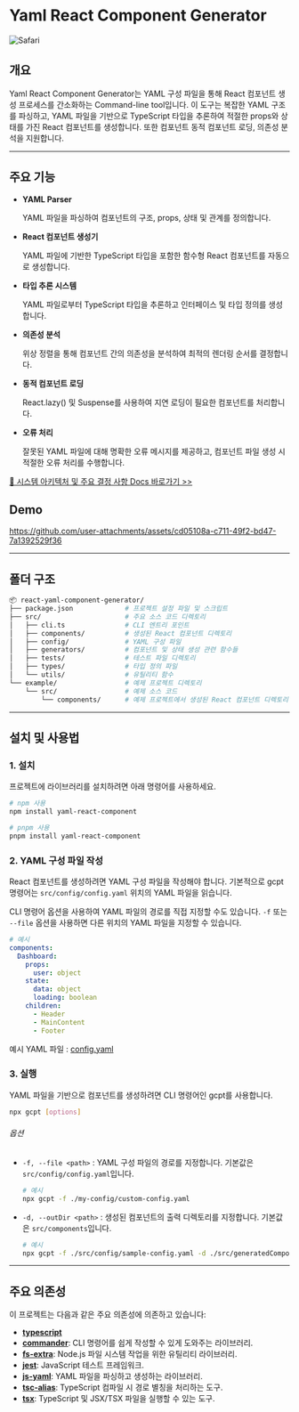 # Yaml React Component Generator

![Safari](https://github.com/user-attachments/assets/914be4b6-41fe-4e8c-9542-e86a083cb2c1)

## 개요

Yaml React Component Generator는 YAML 구성 파일을 통해 React 컴포넌트 생성 프로세스를 간소화하는 Command-line tool입니다. 이 도구는 복잡한 YAML 구조를 파싱하고, YAML 파일을 기반으로 TypeScript 타입을 추론하여 적절한 props와 상태를 가진 React 컴포넌트를 생성합니다. 또한 컴포넌트 동적 컴포넌트 로딩, 의존성 분석을 지원합니다.

---

## 주요 기능

- **YAML Parser**

  YAML 파일을 파싱하여 컴포넌트의 구조, props, 상태 및 관계를 정의합니다.

- **React 컴포넌트 생성기**
  
  YAML 파일에 기반한 TypeScript 타입을 포함한 함수형 React 컴포넌트를 자동으로 생성합니다.

- **타입 추론 시스템**
  
  YAML 파일로부터 TypeScript 타입을 추론하고 인터페이스 및 타입 정의를 생성합니다.

- **의존성 분석**
  
  위상 정렬을 통해 컴포넌트 간의 의존성을 분석하여 최적의 렌더링 순서를 결정합니다.

- **동적 컴포넌트 로딩**
  
  React.lazy() 및 Suspense를 사용하여 지연 로딩이 필요한 컴포넌트를 처리합니다.

- **오류 처리**
  
  잘못된 YAML 파일에 대해 명확한 오류 메시지를 제공하고, 컴포넌트 파일 생성 시 적절한 오류 처리를 수행합니다.

[📓 시스템 아키텍처 및 주요 결정 사항 Docs 바로가기 >>](https://github.com/younyikim/yaml-react-component/blob/main/docs/SYSTEM.md)

## Demo

https://github.com/user-attachments/assets/cd05108a-c711-49f2-bd47-7a1392529f36

---

## 폴더 구조

```bash
📦 react-yaml-component-generator/
├── package.json             # 프로젝트 설정 파일 및 스크립트
├── src/                     # 주요 소스 코드 디렉토리
│   ├── cli.ts               # CLI 엔트리 포인트
│   ├── components/          # 생성된 React 컴포넌트 디렉토리
│   ├── config/              # YAML 구성 파일
│   ├── generators/          # 컴포넌트 및 상태 생성 관련 함수들
│   ├── tests/               # 테스트 파일 디렉토리
│   ├── types/               # 타입 정의 파일
│   └── utils/               # 유틸리티 함수
└── example/                 # 예제 프로젝트 디렉토리
    └── src/                 # 예제 소스 코드
        └── components/      # 예제 프로젝트에서 생성된 React 컴포넌트 디렉토리
```

---

## 설치 및 사용법

### 1. 설치

프로젝트에 라이브러리를 설치하려면 아래 명령어를 사용하세요.

```bash
# npm 사용
npm install yaml-react-component

# pnpm 사용
pnpm install yaml-react-component
```

### 2. YAML 구성 파일 작성

React 컴포넌트를 생성하려면 YAML 구성 파일을 작성해야 합니다. 기본적으로 gcpt 명령어는 `src/config/config.yaml` 위치의 YAML 파일을 읽습니다.

CLI 명령어 옵션을 사용하여 YAML 파일의 경로를 직접 지정할 수도 있습니다. `-f` 또는 `--file` 옵션을 사용하면 다른 위치의 YAML 파일을 지정할 수 있습니다.

```yaml
# 예시
components:
  Dashboard:
    props:
      user: object
    state:
      data: object
      loading: boolean
    children:
      - Header
      - MainContent
      - Footer
```

예시 YAML 파일 : [config.yaml](https://github.com/younyikim/yaml-react-component/blob/main/src/config/config.yaml)

### 3. 실행

YAML 파일을 기반으로 컴포넌트를 생성하려면 CLI 명령어인 gcpt를 사용합니다.

```bash
npx gcpt [options]
```

###### 옵션

- `-f, --file <path>` : YAML 구성 파일의 경로를 지정합니다. 기본값은 `src/config/config.yaml`입니다.

  ```bash
  # 예시
  npx gcpt -f ./my-config/custom-config.yaml
  ```

- `-d, --outDir <path>` : 생성된 컴포넌트의 출력 디렉토리를 지정합니다. 기본값은 `src/components`입니다.
  ```bash
  # 예시
  npx gcpt -f ./src/config/sample-config.yaml -d ./src/generatedComponents
  ```

---

## 주요 의존성

이 프로젝트는 다음과 같은 주요 의존성에 의존하고 있습니다:

- **[typescript](https://www.npmjs.com/package/typescript)**
- **[commander](https://www.npmjs.com/package/commander)**: CLI 명령어를 쉽게 작성할 수 있게 도와주는 라이브러리.
- **[fs-extra](https://www.npmjs.com/package/fs-extra)**: Node.js 파일 시스템 작업을 위한 유틸리티 라이브러리.
- **[jest](https://www.npmjs.com/package/jest)**: JavaScript 테스트 프레임워크.
- **[js-yaml](https://www.npmjs.com/package/js-yaml)**: YAML 파일을 파싱하고 생성하는 라이브러리.
- **[tsc-alias](https://www.npmjs.com/package/tsc-alias)**: TypeScript 컴파일 시 경로 별칭을 처리하는 도구.
- **[tsx](https://www.npmjs.com/package/tsx)**: TypeScript 및 JSX/TSX 파일을 실행할 수 있는 도구.

